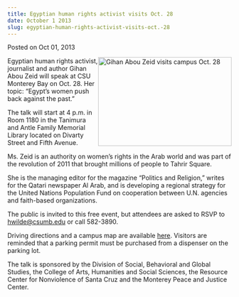 ```yaml
---
title: Egyptian human rights activist visits Oct. 28
date: October 1 2013
slug: egyptian-human-rights-activist-visits-oct.-28
---
```


 



<span class="date">Posted on Oct 01, 2013    </span>
<p><img alt="Gihan Abou Zeid visits campus Oct. 28" src="https://news.csumb.edu/sites/default/files/65/attachments/news/images/gihan.jpg" style="float:right; width:300px; height:200px">Egyptian human
rights activist, journalist and author Gihan Abou Zeid will speak
at CSU Monterey Bay on Oct. 28. Her topic: &#x201C;Egypt&#x2019;s women push back
against the past.&#x201D;</img></p>
<p>The talk will start at 4 p.m. in Room 1180 in the Tanimura and
Antle Family Memorial Library located on Divarty Street and Fifth
Avenue.</p>
<p>Ms. Zeid is an authority on women&#x2019;s rights in the Arab world and
was part of the revolution of 2011 that brought millions of people
to Tahrir Square.</p>
<p>She is the managing editor for the magazine &#x201C;Politics and
Religion,&#x201D; writes for the Qatari newspaper Al Arab, and is
developing a regional strategy for the United Nations Population
Fund on cooperation between U.N. agencies and faith-based
organizations.</p>
<p>The public is invited to this free event, but attendees are
asked to RSVP to <a href="mailto:hwilde@csumb.edu">hwilde@csumb.edu</a> or call
582-3890.</p>
<p>Driving directions and a campus map are available <a href="https://csumb.edu/maps" rel="nofollow">here</a>. Visitors are
reminded that a parking permit must be purchased from a dispenser
on the parking lot.</p>
<p>The talk is sponsored by the Division of Social, Behavioral and
Global Studies, the College of Arts, Humanities and Social
Sciences, the Resource Center for Nonviolence of Santa Cruz and the
Monterey Peace and Justice Center.</p>
<p><br>
&#xA0;</br></p>





```
